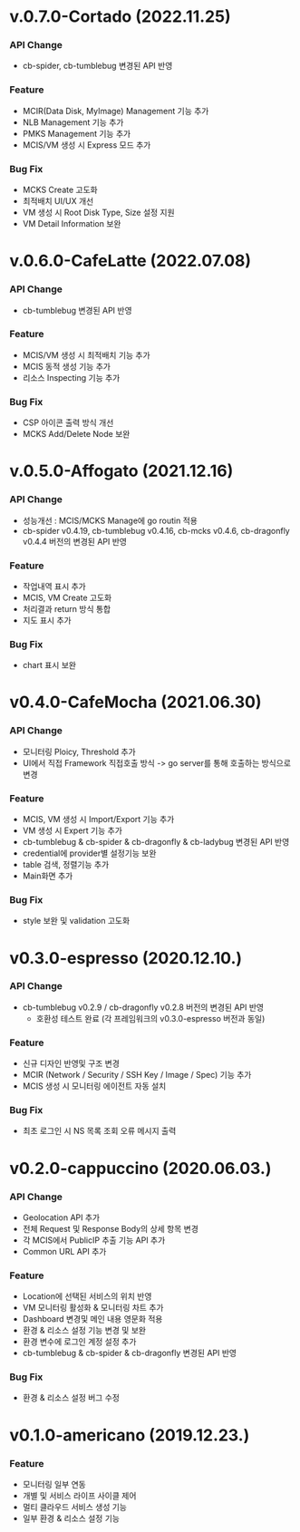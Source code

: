 # v.0.7.0-Cortado (2022.11.25)
### API Change
- cb-spider, cb-tumblebug 변경된 API 반영

### Feature
- MCIR(Data Disk, MyImage) Management 기능 추가
- NLB Management 기능 추가
- PMKS Management 기능 추가
- MCIS/VM 생성 시 Express 모드 추가

### Bug Fix
- MCKS Create 고도화
- 최적배치 UI/UX 개선
- VM 생성 시 Root Disk Type, Size 설정 지원
- VM Detail Information 보완



# v.0.6.0-CafeLatte (2022.07.08)
### API Change
- cb-tumblebug 변경된 API 반영

### Feature
- MCIS/VM 생성 시 최적배치 기능 추가
- MCIS 동적 생성 기능 추가
- 리소스 Inspecting 기능 추가

### Bug Fix
- CSP 아이콘 출력 방식 개선
- MCKS Add/Delete Node 보완



# v.0.5.0-Affogato (2021.12.16)
### API Change
- 성능개선 : MCIS/MCKS Manage에 go routin 적용
- cb-spider v0.4.19, cb-tumblebug v0.4.16, cb-mcks v0.4.6, cb-dragonfly v0.4.4 버전의 변경된 API 반영

### Feature
- 작업내역 표시 추가
- MCIS, VM Create 고도화
- 처리결과 return 방식 통합
- 지도 표시 추가

### Bug Fix
- chart 표시 보완



# v0.4.0-CafeMocha (2021.06.30)
### API Change
- 모니터링 Ploicy, Threshold 추가
- UI에서 직접 Framework 직접호출 방식 -> go server를 통해 호출하는 방식으로 변경

### Feature
- MCIS, VM 생성 시 Import/Export 기능 추가
- VM 생성 시 Expert 기능 추가
- cb-tumblebug & cb-spider & cb-dragonfly & cb-ladybug 변경된 API 반영
- credential에 provider별 설정기능 보완
- table 검색, 정렬기능 추가
- Main화면 추가

### Bug Fix
- style 보완 및 validation 고도화



# v0.3.0-espresso (2020.12.10.)
### API Change
- cb-tumblebug v0.2.9 / cb-dragonfly v0.2.8 버전의 변경된 API 반영
  - 호환성 테스트 완료 (각 프레임워크의 v0.3.0-espresso 버전과 동일)
### Feature
- 신규 디자인 반영및 구조 변경
- MCIR (Network / Security / SSH Key / Image / Spec) 기능 추가
- MCIS 생성 시 모니터링 에이전트 자동 설치

### Bug Fix
- 최초 로그인 시 NS 목록 조회 오류 메시지 출력



# v0.2.0-cappuccino (2020.06.03.)

### API Change
- Geolocation API 추가
- 전체 Request 및 Response Body의 상세 항목 변경
- 각 MCIS에서 PublicIP 추출 기능 API 추가
- Common URL API 추가

### Feature
- Location에 선택된 서비스의 위치 반영
- VM 모니터링 활성화 & 모니터링 차트 추가
- Dashboard 변경및 메인 내용 영문화 적용
- 환경 & 리소스 설정 기능 변경 및 보완
- 환경 변수에 로그인 계정 설정 추가
- cb-tumblebug & cb-spider & cb-dragonfly 변경된 API 반영

### Bug Fix
- 환경 & 리소스 설정 버그 수정



# v0.1.0-americano (2019.12.23.)

### Feature
- 모니터링 일부 연동
- 개별 및 서비스 라이프 사이클 제어
- 멀티 클라우드 서비스 생성 기능
- 일부 환경 & 리소스 설정 기능
